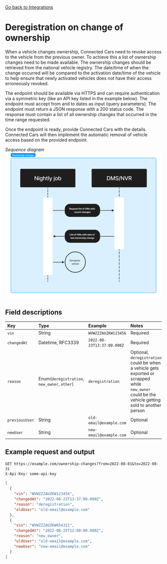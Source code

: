 [Go back to Integrations](./integrations/intro)

# Deregistration on change of ownership
When a vehicle changes ownership, Connected Cars need to revoke access to the vehicle from the previous owner. To achieve this a list of ownership changes need to be made available. The ownership changes should be retrieved from the national vehicle registry. The date/time of when the change occurred will be compared to the activation date/time of the vehicle to help ensure that newly activated vehicles does not have their access erroneously revoked.

The endpoint should be available via HTTPS and can require authentication via a symmetric key (like an API key listed in the example below). The endpoint must accept from and to dates as input (query parameters). The endpoint must return a JSON response with a 200 status code. The response must contain a list of all ownership changes that occurred in the time range requested.

Once the endpoint is ready, provide Connected Cars with the details. Connected Cars will then implement the automatic removal of vehicle access based on the provided endpoint.

_Sequence diagram_
![Sequence diagram](./ownership-change-sequence-diagram.png)

## Field descriptions
| Key            | Type                                         | Example                    | Notes    |
|:---------------|:---------------------------------------------|:---------------------------|:---------|
| `vin`          | String                                       | `WVWZZZAUZKW123456`        | Required |
| `changedAt`    | Datetime, RFC3339                            | `2022-08-23T13:37:00.000Z` | Required |
| `reason`       | Enum(`deregistration`, `new_owner`, `other`) | `deregistration`           | Optional, `deregistration` could be when a vehicle gets exported or scrapped while `new_owner` could be the vehicle getting sold to another person |
| `previousUser` | String                                       | `old-email@example.com`    | Optional |
| `newUser`      | String                                       | `new-email@example.com`    | Optional |

## Example request and output
```
GET https://example.com/ownership-changes?from=2022-08-01&to=2022-08-31
X-Api-Key: some-api-key
```

```json
[
  {
    "vin": "WVWZZZAUZKW123456",
    "changedAt": "2022-08-23T13:37:00.000Z",
    "reason": "deregistration",
    "oldUser": "old-email@example.com"
  },
  {
    "vin": "WVWZZZAUZKW654321",
    "changedAt": "2022-08-25T12:00:00.000Z",
    "reason": "new_owner",
    "oldUser": "old-email@example.com",
    "newUser": "new-email@example.com"
  }
]
```
